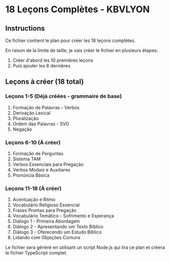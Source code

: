 # 18 Leçons Complètes - KBVLYON

## Instructions

Ce fichier contient le plan pour créer les 18 leçons complètes.

En raison de la limite de taille, je vais créer le fichier en plusieurs étapes:

1. Créer d'abord les 10 premières leçons
2. Puis ajouter les 8 dernières

## Leçons à créer (18 total)

### Leçons 1-5 (Déjà créées - grammaire de base)

1. Formação de Palavras - Verbos
2. Derivação Lexical
3. Pluralização
4. Ordem das Palavras - SVO
5. Negação

### Leçons 6-10 (À créer)

1. Formação de Perguntas
2. Sistema TAM
3. Verbos Essenciais para Pregação
4. Verbos Modais e Auxiliares
5. Pronúncia Básica

### Leçons 11-18 (À créer)

1. Acentuação e Ritmo
2. Vocabulário Religioso Essencial
3. Frases Prontas para Pregação
4. Vocabulário Temático - Sofrimento e Esperança
5. Diálogo 1 - Primeira Abordagem
6. Diálogo 2 - Apresentando um Texto Bíblico
7. Diálogo 3 - Oferecendo um Estudo Bíblico
8. Lidando com Objeções Comuns

Le fichier sera généré en utilisant un script Node.js qui lira ce plan et créera le fichier TypeScript complet.
